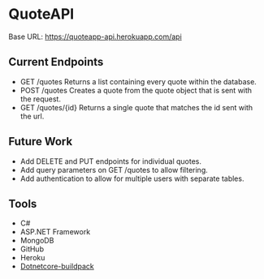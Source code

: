 # QuoteAPI

Base URL: https://quoteapp-api.herokuapp.com/api

## Current Endpoints

* GET /quotes
	Returns a list containing every quote within the database.
* POST /quotes
	Creates a quote from the quote object that is sent with the request.
* GET /quotes/{id}
	Returns a single quote that matches the id sent with the url.

## Future Work

* Add DELETE and PUT endpoints for individual quotes.
* Add query parameters on GET /quotes to allow filtering.
* Add authentication to allow for multiple users with separate tables.

## Tools

* C#
* ASP.NET Framework
* MongoDB
* GitHub
* Heroku
* [Dotnetcore-buildpack](https://elements.heroku.com/buildpacks/jincod/dotnetcore-buildpack)